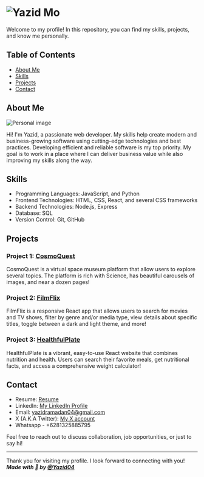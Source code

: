 &nbsp; <h1> ![Yazid Mo](https://user-images.githubusercontent.com/66242307/208242631-4207b764-eb4e-4202-a4ee-5ef95d75b9df.png)</h1>

Welcome to my profile! In this repository, you can find my skills, projects, and know me personally.

## Table of Contents
- [About Me](#about-me)
- [Skills](#skills)
- [Projects](#projects)
- [Contact](#contact)

## About Me
![Personal image](https://raw.githubusercontent.com/Yazid04/portfolio/main/src/Static/profilePic.jpeg)   

Hi! I'm Yazid, a passionate web developer. My skills help create
modern and business-growing software using cutting-edge
technologies and best practices. Developing efficient and reliable
software is my top priority. My goal is to work in a place where I
can deliver business value while also improving my skills along the way.

## Skills
- Programming Languages: JavaScript, and Python
- Frontend Technologies: HTML, CSS, React, and several CSS frameworks
- Backend Technologies: Node.js, Express
- Database: SQL
- Version Control: Git, GitHub

## Projects
### Project 1: [CosmoQuest](https://github.com/Yazid04/cosmoquest)
CosmoQuest is a virtual space museum platform that allow users to explore several topics. The platform is rich with Science, has beautiful carousels of images, and near a dozen pages!

### Project 2: [FilmFlix](https://github.com/Yazid04/FilmFlix)
FilmFlix is a responsive React app that allows users to search for movies and TV shows, filter by genre and/or media type, view details about specific titles, toggle between a dark and light theme, and more!

### Project 3: [HealthfulPlate](https://github.com/Yazid04/HealthfulPlate)
HealthfulPlate is a vibrant, easy-to-use React website that combines nutrition and health. Users can search their favorite meals, get nutritional facts, and access a comprehensive weight calculator!


## Contact
- Resume: [Resume](https://github.com/Yazid04/Yazid04/blob/main/Resume%20(1).pdf)
- LinkedIn: [My LinkedIn Profile](https://www.linkedin.com/in/yazid-mohammed-9a45a1219/)
- Email: yazidramadan04@gmail.com
- X (A.K.A Twitter): [My X account](https://twitter.com/Yazid__Mo)
- Whatsapp - +6281325885795

Feel free to reach out to discuss collaboration, job opportunities, or just to say hi!

---

Thank you for visiting my profile. I look forward to connecting with you!  
***Made with 💛 by [@Yazid04](https://github.com/Yazid04)***
